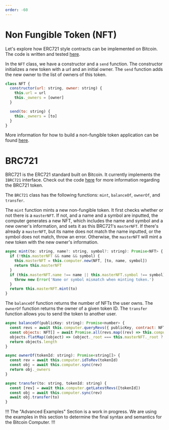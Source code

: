 ```yaml
---
order: -60
---
```


# Non Fungible Token (NFT)

Let's explore how ERC721 style contracts can be implemented on Bitcoin. The code is written and tested [here](https://github.com/bitcoin-computer/BRC721).

In the ```NFT``` class, we have a constructor and a ```send``` function. The constructor initializes a new token with a url and an initial owner. The ```send``` function adds the new owner to the list of owners of this token.

```js
class NFT {
  constructor(url: string, owner: string) {
    this.url = url
    this._owners = [owner]
  }

  send(to: string) {
    this._owners = [to]
  }
}
```

More information for how to build a non-fungible token application can be found [here](https://github.com/bitcoin-computer/non-fungible-token).


# BRC721

BRC721 is the ERC721 standard built on Bitcoin. It currently implements the ```IBRC721``` interface. Check out the code [here](https://github.com/bitcoin-computer/BRC721) for more information regarding the BRC721 token.

The ```BRC721``` class has the following functions: ```mint```, ```balanceOf```, ```ownerOf```, and ```transfer```.

The ```mint``` function mints a new non-fungible token. It first checks whether or not there is a ```masterNFT```. If not, and a name and a symbol are inputted, the computer generates a new NFT, which includes the name and symbol and a new owner's information, and sets it as this BRC721's ```masterNFT```. If there's already a ```masterNFT```, but its name does not match the name inputted, or the symbol does not match, throw an error. Otherwise, the ```masterNFT``` will mint a new token with the new owner's information.

```js
async mint(to: string, name?: string, symbol?: string): Promise<NFT> {
  if (!this.masterNFT && name && symbol) {
    this.masterNFT = this.computer.new(NFT, [to, name, symbol])
    return this.masterNFT
  }
  if (this.masterNFT.name !== name || this.masterNFT.symbol !== symbol) {
    throw new Error('Name or symbol mismatch when minting token.')
  }
  return this.masterNFT.mint(to)
}
```

The ```balanceOf``` function returns the number of NFTs the user owns. The ```ownerOf``` function returns the owner of a given token ID. The ```transfer``` function allows you to send the token to another user.

```js
async balanceOf(publicKey: string): Promise<number> {
  const revs = await this.computer.queryRevs({ publicKey, contract: NFT })
  const objects: NFT[] = await Promise.all(revs.map((rev) => this.computer.sync(rev)))
  objects.flatMap((object) => (object._root === this.masterNFT._root ? [object] : []))
  return objects.length
}

async ownerOf(tokenId: string): Promise<string[]> {
  const rev = await this.computer.idToRev(tokenId)
  const obj = await this.computer.sync(rev)
  return obj._owners
}

async transfer(to: string, tokenId: string) {
  const [rev] = await this.computer.getLatestRevs([tokenId])
  const obj = await this.computer.sync(rev)
  await obj.transfer(to)
}
```

!!!
The "Advanced Examples" Section is a work in progress. We are using the examples in this section to determine the final syntax and semantics for the Bitcoin Computer.
!!!